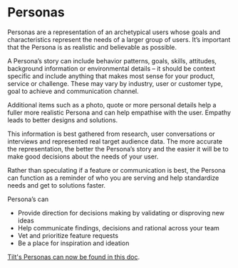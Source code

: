 # Personas

Personas are a representation of an archetypical users whose goals and characteristics represent the needs of a larger group of users. It’s important that the Persona is as realistic and believable as possible.

A Persona’s story can include behavior patterns, goals, skills, attitudes, background information or environmental details – it should be context specific and include anything that makes most sense for your product, service or challenge. These may vary by industry, user or customer type, goal to achieve and communication channel. 

Additional items such as a photo, quote or more personal details help a fuller more realistic Persona and can help empathise with the user. Empathy leads to better designs and solutions.

This information is best gathered from research, user conversations or interviews and represented real target audience data. The more accurate the representation, the better the Persona’s story and the easier it will be to make good decisions about the needs of your user.

Rather than speculating if a feature or communication is best, the Persona can function as a reminder of who you are serving and help standardize needs and get to solutions faster. 

Persona’s can
* Provide direction for decisions making by validating or disproving new ideas
* Help communicate findings, decisions and rational across your team
* Vet and prioritize feature requests
* Be a place for inspiration and ideation


[Tilt's Personas can now be found in this doc](https://docs.google.com/presentation/d/117nK0gAv597tsSOTHy6mqkrj-UM8bXyHrZCFsk8TKqo/).
